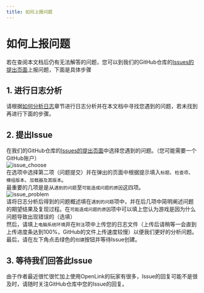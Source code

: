 ```yaml
---
title: 如何上报问题
---
```

# 如何上报问题

若在查阅本文档后仍有无法解答的问题，您可以到我们的GitHub仓库的[Issues的提出页面](https://github.com/StarCarefree/OpenLink/issues/new/choose)上报问题，下面是具体步骤

## 1. 进行日志分析

请根据[如何分析日志](./LogAnalysis)章节进行日志分析并在本文档中寻找您遇到的问题，若未找到再进行下面的步骤。

## 2. 提出Issue

在我们的GitHub仓库的[Issues的提出页面](https://github.com/StarCarefree/OpenLink/issues/new/choose)中选择您遇到的问题。（您可能需要一个GitHub账户）  
![issue_choose](../imgs/issue_choose.png)  
在选项中选择第二项（问题提交）并在弹出的页面中根据提示填入`标题`、`检查项`、`模组版本`、`加载器及其版本`。  
最重要的几项是是从`遇到的问题`至`可能造成问题的原因`这四项。  
![issue_problem](../imgs/issue_problem.png)  
请将日志分析后得到的问题概述填在`遇到的问题`项中，并在后几项中简明阐述问题的期望结果及复现过程。在`可能造成问题的原因`项中可以填上您认为游戏是因为什么问题导致出现错误的（选填）  
然后，请填上`电脑系统环境`并在`附注`项中上传您的日志文件（上传后请稍等一会直到上传进度条达到100%，GitHub的文件上传速度较慢）以便我们更好的分析问题。  
最后，请在左下角点击绿色的`创建`按钮并等待Issue创建。

## 3. 等待我们回答此Issue

由于作者最近很忙很忙加上使用OpenLink的玩家有很多，Issue的回复可能不是很及时，请随时关注GitHub仓库中您的Issue的回复。
